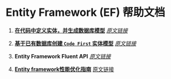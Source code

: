 # Entity Framework (EF) 帮助文档

1. [**在代码中定义实体，并生成数据库模型**](01_CodeFirstToANewDataBase.md)   [*原文链接*](https://msdn.microsoft.com/en-us/library/jj193542(v=vs.113).aspx) 
	
2. [**基于已有数据库创建 ```Code First``` 实体模型**](02_Code_First_to_an_Existing_Database.md)     [*原文链接*](https://msdn.microsoft.com/en-us/library/jj200620(v=vs.113).aspx)

3. **Entity Framework Fluent API**  [*原文链接*](https://msdn.microsoft.com/en-us/library/jj591617(v=vs.113).aspx)
4. [**Entity framework性能优化指南**](Entity_Framework_Performance_and_What_You_Can_Do_About_It.md )    [原文链接](https://www.red-gate.com/simple-talk/dotnet/net-tools/entity-framework-performance-and-what-you-can-do-about-it/)
